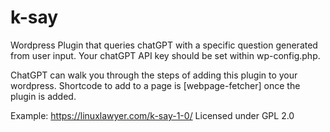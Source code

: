 # k-say
Wordpress Plugin that queries chatGPT with a specific question generated from user input.
Your chatGPT API key should be set within wp-config.php. 

ChatGPT can walk you through the steps of adding this plugin to your wordpress.
Shortcode to add to a page is [webpage-fetcher] once the plugin is added.

Example: https://linuxlawyer.com/k-say-1-0/
Licensed under GPL 2.0
